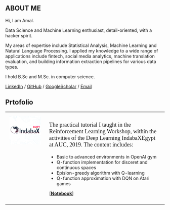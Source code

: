 ## ABOUT ME

Hi, I am Amal.

Data Science and Machine Learning enthusiast, detail-oriented, with a hacker spirit. 

My areas of expertise include Statistical Analysis, Machine Learning and Natural Language Processing. I applied my knowledge to a wide range of applications include fintech, social media analytics, machine translation evaluation, and building information extraction pipelines for various data types.

I hold B.Sc  and M.Sc. in computer science.


[LinkedIn](https://www.linkedin.com/in/amalabdelsalam/) / [GitHub](https://github.com/AmalAbdelsalam/) / [GoogleScholar](https://scholar.google.com/citations?user=ajBCGXMAAAAJ&hl=en) / [Email](mailto:am.mahmoud@nu.edu.eg)

<!--- / [Twitter](https://twitter.com/AmalHalaby/) --->


## Prtofolio

<table style="width:100%;border:0px;border-spacing:0px;border-collapse:collapse;margin-right:auto;margin-left:auto;">
<tr>
<td style="padding:2.5%;width:25%;vertical-align:top;min-width:120px"> <img src="res/thumbnails/indabaxegypt_logo.png" alt="project image" width="200" height="90"/> </td>
<td style="padding:2.5%;width:75%;vertical-align:top">
<p style="font-family: 'Bree Serif';font-size: 1.3em;"> The practical tutorial I taught in the Reinforcement Learning Workshop, within the activities of the Deep Learning IndabaXEgypt at AUC, 2019. The content includes:
<ul>
  <li> Basic to advanced environments in OpenAI gym </li>
  <li> Q-function implementation for disceret and continuous spaces </li>
  <li> Epislon-greedy algorithm with Q-learning </li>
  <li> Q-function approximation with DQN on Atari games </li>
</ul>
[<a href="https://github.com/AmalAbdelsalam/IndabaXEgypt-RL-Workshop-2019/blob/main/IndabaXEgypt_ReinforcementLearning_Practical.ipynb"><strong>Notebook</strong></a>]
</p> 
</td>
</tr>
</table>
